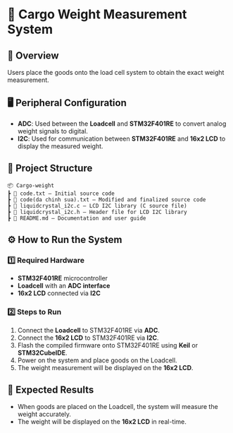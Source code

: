# 🚀 Cargo Weight Measurement System

## 📌 Overview
Users place the goods onto the load cell system to obtain the exact weight measurement.

## 🖥️ Peripheral Configuration
- **ADC**: Used between the **Loadcell** and **STM32F401RE** to convert analog weight signals to digital.
- **I2C**: Used for communication between **STM32F401RE** and **16x2 LCD** to display the measured weight.

## 📂 Project Structure
```
📦 Cargo-weight
┣ 📜 code.txt – Initial source code
┣ 📜 code(da chinh sua).txt – Modified and finalized source code
┣ 📜 liquidcrystal_i2c.c – LCD I2C library (C source file)
┣ 📜 liquidcrystal_i2c.h – Header file for LCD I2C library
┣ 📜 README.md – Documentation and user guide
```

## ⚙️ How to Run the System
### 1️⃣ Required Hardware
- **STM32F401RE** microcontroller
- **Loadcell** with an **ADC interface**
- **16x2 LCD** connected via **I2C**

### 2️⃣ Steps to Run
1. Connect the **Loadcell** to STM32F401RE via **ADC**.
2. Connect the **16x2 LCD** to STM32F401RE via **I2C**.
3. Flash the compiled firmware onto STM32F401RE using **Keil** or **STM32CubeIDE**.
4. Power on the system and place goods on the Loadcell.
5. The weight measurement will be displayed on the **16x2 LCD**.

## 📌 Expected Results
- When goods are placed on the Loadcell, the system will measure the weight accurately.
- The weight will be displayed on the **16x2 LCD** in real-time.


